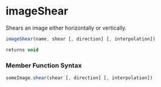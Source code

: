 # imageShear

 Shears an image either horizontally or vertically.

```javascript
imageShear(name, shear [, direction] [, interpolation])
```

```javascript
returns void
```
### Member Function Syntax

```javascript
someImage.shear(shear [, direction] [, interpolation])
```
